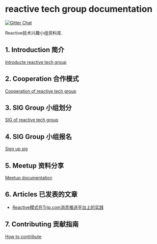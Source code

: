 # reactive tech group documentation

[![Gitter Chat](https://badges.gitter.im/Join%20Chat.svg)](https://groups.google.com/g/reactive-group)

Reactive技术兴趣小组资料库.

## 1. Introduction 简介

[Introducte reactive tech group](./INTRODUCTION.md)

## 2. Cooperation 合作模式

[Cooperation of reactive tech group](./COOPERATION.md)

## 3. SIG Group 小组划分

[SIG of reactive tech group](./SIG_GROUP.md)

## 4. SIG Group 小组报名

[Sign up sig](./SIG_GROUP.md)

## 5. Meetup 资料分享

[Meetup documentation](https://github.com/reactivegroup/reactive-meetup)

## 6. Articles 已发表的文章

+ [Reactive模式在Trip.com消息推送平台上的实践](https://mp.weixin.qq.com/s/gQYZGQVwqWF3LOH51JAOwg)

## 7. Contributing 贡献指南

[How to contribute](./CONTRIBUTING.md)
